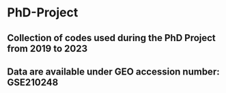 # PhD-Project

## Collection of codes used during the PhD Project from 2019 to 2023
## Data are available under GEO accession number: GSE210248
